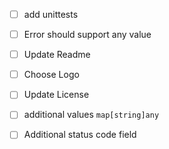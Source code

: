 - [ ] add unittests 
- [ ] Error should support any value
- [ ] Update Readme 
- [ ] Choose Logo 
- [ ] Update License 
- [ ] additional values `map[string]any`
- [ ] Additional status code field



